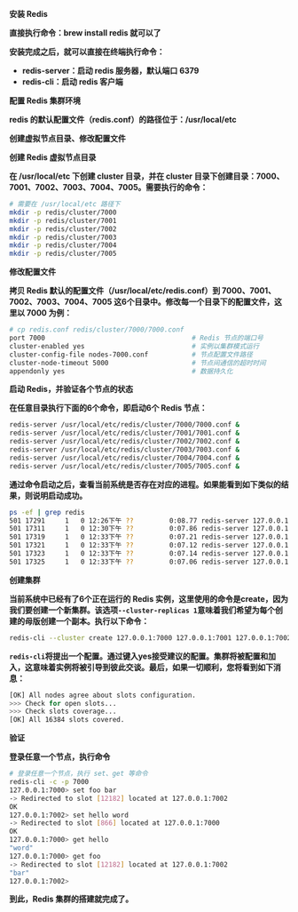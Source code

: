 **安装 Redis**

**直接执行命令：brew install redis 就可以了**

**安装完成之后，就可以直接在终端执行命令：**

- **redis-server：启动 redis 服务器，默认端口 6379**
- **redis-cli：启动 redis 客户端**

**配置 Redis 集群环境**

**redis 的默认配置文件（redis.conf）的路径位于：/usr/local/etc**

**创建虚拟节点目录、修改配置文件**

**创建 Redis 虚拟节点目录**

**在 /usr/local/etc 下创建 cluster 目录，并在 cluster 目录下创建目录：7000、7001、7002、7003、7004、7005。需要执行的命令：**

```bash
# 需要在 /usr/local/etc 路径下
mkdir -p redis/cluster/7000
mkdir -p redis/cluster/7001
mkdir -p redis/cluster/7002
mkdir -p redis/cluster/7003
mkdir -p redis/cluster/7004
mkdir -p redis/cluster/7005
```

**修改配置文件**

**拷贝 Redis 默认的配置文件（/usr/local/etc/redis.conf）到 7000、7001、7002、7003、7004、7005 这6个目录中。修改每一个目录下的配置文件，这里以 7000 为例：**

```bash
# cp redis.conf redis/cluster/7000/7000.conf
port 7000                                     # Redis 节点的端口号
cluster-enabled yes                           # 实例以集群模式运行
cluster-config-file nodes-7000.conf           # 节点配置文件路径
cluster-node-timeout 5000                     # 节点间通信的超时时间
appendonly yes                                # 数据持久化
```

**启动 Redis，并验证各个节点的状态**

**在任意目录执行下面的6个命令，即启动6个 Redis 节点：**

```bash
redis-server /usr/local/etc/redis/cluster/7000/7000.conf &
redis-server /usr/local/etc/redis/cluster/7001/7001.conf &
redis-server /usr/local/etc/redis/cluster/7002/7002.conf &
redis-server /usr/local/etc/redis/cluster/7003/7003.conf &
redis-server /usr/local/etc/redis/cluster/7004/7004.conf &
redis-server /usr/local/etc/redis/cluster/7005/7005.conf &
```

**通过命令启动之后，查看当前系统是否存在对应的进程。如果能看到如下类似的结果，则说明启动成功。**

```bash
ps -ef | grep redis
501 17291     1   0 12:26下午 ??         0:08.77 redis-server 127.0.0.1:7000 [cluster] 
501 17311     1   0 12:30下午 ??         0:07.86 redis-server 127.0.0.1:7001 [cluster] 
501 17319     1   0 12:33下午 ??         0:07.21 redis-server 127.0.0.1:7002 [cluster] 
501 17321     1   0 12:33下午 ??         0:07.12 redis-server 127.0.0.1:7003 [cluster] 
501 17323     1   0 12:33下午 ??         0:07.14 redis-server 127.0.0.1:7004 [cluster] 
501 17325     1   0 12:33下午 ??         0:07.06 redis-server 127.0.0.1:7005 [cluster]
```

**创建集群**

**当前系统中已经有了6个正在运行的 Redis 实例，这里使用的命令是create，因为我们要创建一个新集群。该选项`--cluster-replicas 1`意味着我们希望为每个创建的母版创建一个副本。执行以下命令：**

```bash
redis-cli --cluster create 127.0.0.1:7000 127.0.0.1:7001 127.0.0.1:7002 127.0.0.1:7003 127.0.0.1:7004 127.0.0.1:7005 --cluster-replicas 1
```

**`redis-cli`将提出一个配置。通过键入yes接受建议的配置。集群将被配置和加入，这意味着实例将被引导到彼此交谈。最后，如果一切顺利，您将看到如下消息：**

```bash
[OK] All nodes agree about slots configuration.
>>> Check for open slots...
>>> Check slots coverage...
[OK] All 16384 slots covered.
```

**验证**

**登录任意一个节点，执行命令**

```bash
# 登录任意一个节点，执行 set、get 等命令
redis-cli -c -p 7000
127.0.0.1:7000> set foo bar
-> Redirected to slot [12182] located at 127.0.0.1:7002
OK
127.0.0.1:7002> set hello word
-> Redirected to slot [866] located at 127.0.0.1:7000
OK
127.0.0.1:7000> get hello
"word"
127.0.0.1:7000> get foo
-> Redirected to slot [12182] located at 127.0.0.1:7002
"bar"
127.0.0.1:7002> 
```

**到此，Redis 集群的搭建就完成了。**